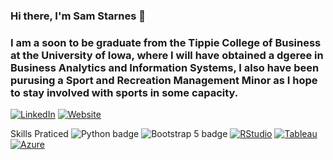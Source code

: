 ### Hi there, I'm Sam Starnes 👋

### I am a soon to be graduate from the Tippie College of Business at the University of Iowa, where I will have obtained a dgeree in Business Analytics and Information Systems, I also have been purusing a Sport and Recreation Management Minor as I hope to stay involved with sports in some capacity.
[![LinkedIn](https://img.shields.io/badge/LinkedIn-Connect-blue?logo=linkedin)](https://www.linkedin.com/in/samual-starnes) [![Website](https://img.shields.io/badge/Website-Visit-black?style=flat&logo=google-chrome&logoColor=white&color=black&labelColor=ffd700)](https://samstarnes.site)

Skills Praticed
![Python badge](https://img.shields.io/static/v1?message=python&logo=python&labelColor=5c5c5c&color=3776AB&logoColor=white&label=%20&style=for-the-badge)
![Bootstrap 5 badge](https://img.shields.io/static/v1?message=Bootstrap%205&logo=bootstrap&labelColor=7952B3&color=7952B3&logoColor=white&label=%20&style=for-the-badge)
[![RStudio](https://img.shields.io/badge/RStudio-IDE-blue?logo=rstudio&logoColor=white)](https://www.rstudio.com/)
[![Tableau](https://img.shields.io/badge/Tableau-Data%20Visualization-blue?logo=tableau&logoColor=white)](https://www.tableau.com/)
[![Azure](https://img.shields.io/badge/Azure-Cloud-blue?logo=microsoft-azure&logoColor=white)](https://azure.microsoft.com/)

